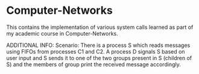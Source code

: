 # Computer-Networks

This contains the implementation of various system calls learned as part of my academic course in Computer-Networks.

ADDITIONAL INFO:
Scenario:
There is a process S which reads messages using FIFOs from processes C1 and C2. A process D signals S based on user input and S sends it to one of the two groups present in S (children of S) and the members of group print the received message accordingly.
